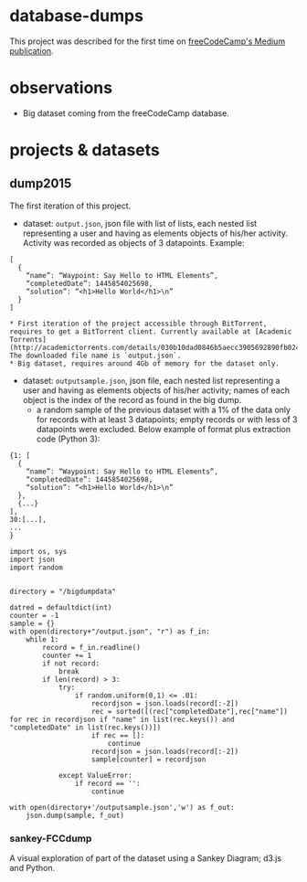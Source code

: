 # database-dumps

This project was described for the first time on [freeCodeCamp's Medium publication](https://medium.freecodecamp.org/free-code-camp-christmas-special-giving-the-gift-of-data-6ecbf0313d62). 

# observations

* Big dataset coming from the freeCodeCamp database.

# projects & datasets

## dump2015

The first iteration of this project. 

* dataset: `output.json`, json file with list of lists, each nested list representing a user and having as elements objects of his/her activity. Activity was recorded as objects of 3 datapoints. Example:
```
[
  {
    “name”: “Waypoint: Say Hello to HTML Elements”,
    “completedDate”: 1445854025698,
    “solution”: “<h1>Hello World</h1>\n”
  }
]
```
	* First iteration of the project accessible through BitTorrent, requires to get a BitTorrent client. Currently available at [Academic Torrents](http://academictorrents.com/details/030b10dad0846b5aecc3905692890fb02404adbf). The downloaded file name is `output.json`.
	* Big dataset, requires around 4Gb of memory for the dataset only.

* dataset: `outputsample.json`, json file, each nested list representing a user and having as elements objects of his/her activity; names of each object is the index of the record as found in the big dump.
 	* a random sample of the previous dataset with a 1% of the data only for records with at least 3 datapoints; empty records or with less of 3 datapoints were excluded. Below example of format plus extraction code (Python 3):

```
{1: [
  {
    “name”: “Waypoint: Say Hello to HTML Elements”,
    “completedDate”: 1445854025698,
    “solution”: “<h1>Hello World</h1>\n”
  },
  {...}
],
30:[...],
...
}

```

```
import os, sys
import json
import random


directory = "/bigdumpdata"

datred = defaultdict(int)
counter = -1
sample = {}
with open(directory+"/output.json", "r") as f_in:
    while 1:
        record = f_in.readline()
        counter += 1
        if not record:
            break
        if len(record) > 3:
            try:
                if random.uniform(0,1) <= .01:
                    recordjson = json.loads(record[:-2])
                    rec = sorted([(rec["completedDate"],rec["name"]) for rec in recordjson if "name" in list(rec.keys()) and "completedDate" in list(rec.keys())])
                    if rec == []:
                        continue
                    recordjson = json.loads(record[:-2])
                    sample[counter] = recordjson

            except ValueError:
                if record == '':
                    continue

with open(directory+'/outputsample.json','w') as f_out:
    json.dump(sample, f_out)
```

### sankey-FCCdump

A visual exploration of part of the dataset using a Sankey Diagram; d3.js and Python.
